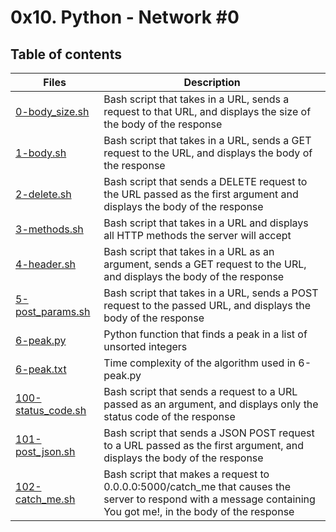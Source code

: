 # 0x10. Python - Network #0

## Table of contents
Files | Description
----- | -----------
[0-body_size.sh](./0-body_size.sh) | Bash script that takes in a URL, sends a request to that URL, and displays the size of the body of the response
[1-body.sh](./1-body.sh) | Bash script that takes in a URL, sends a GET request to the URL, and displays the body of the response
[2-delete.sh](./2-delete.sh) | Bash script that sends a DELETE request to the URL passed as the first argument and displays the body of the response
[3-methods.sh](./3-methods.sh) | Bash script that takes in a URL and displays all HTTP methods the server will accept
[4-header.sh](./4-header.sh) | Bash script that takes in a URL as an argument, sends a GET request to the URL, and displays the body of the response
[5-post_params.sh](./5-post_params.sh) | Bash script that takes in a URL, sends a POST request to the passed URL, and displays the body of the response
[6-peak.py](./6-peak.py) | Python function that finds a peak in a list of unsorted integers
[6-peak.txt](./6-peak.txt) | Time complexity of the algorithm used in 6-peak.py
[100-status_code.sh](./100-status_code.sh) | Bash script that sends a request to a URL passed as an argument, and displays only the status code of the response
[101-post_json.sh](./101-post_json.sh) | Bash script that sends a JSON POST request to a URL passed as the first argument, and displays the body of the response
[102-catch_me.sh](./102-catch_me.sh) | Bash script that makes a request to 0.0.0.0:5000/catch_me that causes the server to respond with a message containing You got me!, in the body of the response
